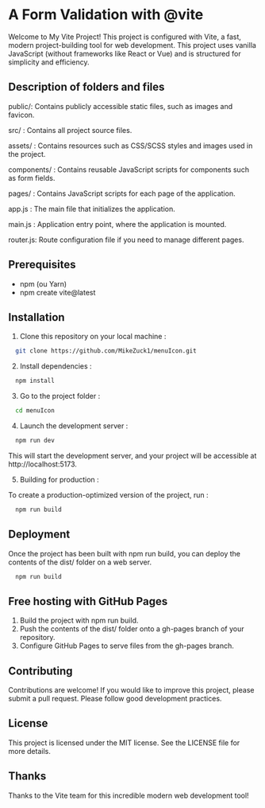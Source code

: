 # A Form Validation with @vite

Welcome to My Vite Project! This project is configured with Vite, a fast, modern project-building tool for web development. This project uses vanilla JavaScript (without frameworks like React or Vue) and is structured for simplicity and efficiency.

## Description of folders and files
public/: Contains publicly accessible static files, such as images and favicon.

src/ : Contains all project source files.

assets/ : Contains resources such as CSS/SCSS styles and images used in the project.

components/ : Contains reusable JavaScript scripts for components such as form fields.

pages/ : Contains JavaScript scripts for each page of the application.

app.js : The main file that initializes the application.

main.js : Application entry point, where the application is mounted.

router.js: Route configuration file if you need to manage different pages.

## Prerequisites
- npm (ou Yarn) 
- npm create vite@latest  

## Installation

1. Clone this repository on your local machine : 

```bash
  git clone https://github.com/MikeZuck1/menuIcon.git
```

2. Install dependencies :

```bash
  npm install
```

3. Go to the project folder : 

```bash
  cd menuIcon
```

4. Launch the development server :
```bash
  npm run dev
```
This will start the development server, and your project will be accessible at http://localhost:5173. 

5. Building for production :

To create a production-optimized version of the project, run :
```bash
  npm run build
```

## Deployment

Once the project has been built with npm run build, you can deploy the contents of the dist/ folder on a web server.

```bash
  npm run build
```

## Free hosting with GitHub Pages
1. Build the project with npm run build.
2. Push the contents of the dist/ folder onto a gh-pages branch of your repository.
3. Configure GitHub Pages to serve files from the gh-pages branch.


## Contributing

Contributions are welcome! If you would like to improve this project, please submit a pull request. Please follow good development practices.

## License

This project is licensed under the MIT license. See the LICENSE file for more details.

## Thanks
Thanks to the Vite team for this incredible modern web development tool!